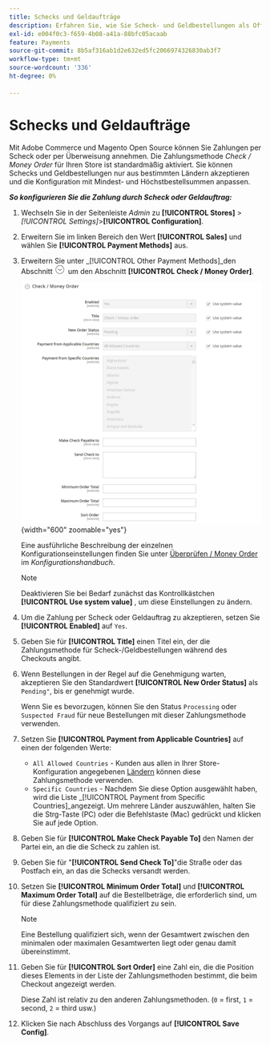 ```yaml
---
title: Schecks und Geldaufträge
description: Erfahren Sie, wie Sie Scheck- und Geldbestellungen als Offline-Zahlungsmethode in Ihrem Geschäft einrichten.
exl-id: e004f0c3-f659-4b08-a41a-88bfc05acaab
feature: Payments
source-git-commit: 8b5af316ab1d2e632ed5fc2066974326830ab3f7
workflow-type: tm+mt
source-wordcount: '336'
ht-degree: 0%

---
```


# Schecks und Geldaufträge

Mit Adobe Commerce und Magento Open Source können Sie Zahlungen per Scheck oder per Überweisung annehmen. Die Zahlungsmethode _Check / Money Order_ für Ihren Store ist standardmäßig aktiviert. Sie können Schecks und Geldbestellungen nur aus bestimmten Ländern akzeptieren und die Konfiguration mit Mindest- und Höchstbestellsummen anpassen.

**_So konfigurieren Sie die Zahlung durch Scheck oder Geldauftrag:_**

1. Wechseln Sie in der Seitenleiste _Admin_ zu **[!UICONTROL Stores]** > _[!UICONTROL Settings]_>**[!UICONTROL Configuration]**.

1. Erweitern Sie im linken Bereich den Wert **[!UICONTROL Sales]** und wählen Sie **[!UICONTROL Payment Methods]** aus.

1. Erweitern Sie unter _[!UICONTROL Other Payment Methods]_den Abschnitt ![Erweiterungsauswahl](../assets/icon-display-expand.png) um den Abschnitt **[!UICONTROL Check / Money Order]**.

   ![Überprüfen / Money Order](../configuration-reference/sales/assets/payment-methods-check-money-order.png){width="600" zoomable="yes"}

   Eine ausführliche Beschreibung der einzelnen Konfigurationseinstellungen finden Sie unter [Überprüfen / Money Order](../configuration-reference/sales/payment-methods.md#check--money-order) im _Konfigurationshandbuch_.

   >[!NOTE]
   >
   >Deaktivieren Sie bei Bedarf zunächst das Kontrollkästchen **[!UICONTROL Use system value]** , um diese Einstellungen zu ändern.

1. Um die Zahlung per Scheck oder Geldauftrag zu akzeptieren, setzen Sie **[!UICONTROL Enabled]** auf `Yes`.

1. Geben Sie für **[!UICONTROL Title]** einen Titel ein, der die Zahlungsmethode für Scheck-/Geldbestellungen während des Checkouts angibt.

1. Wenn Bestellungen in der Regel auf die Genehmigung warten, akzeptieren Sie den Standardwert **[!UICONTROL New Order Status]** als `Pending"`, bis er genehmigt wurde.

   Wenn Sie es bevorzugen, können Sie den Status `Processing` oder `Suspected Fraud` für neue Bestellungen mit dieser Zahlungsmethode verwenden.

1. Setzen Sie **[!UICONTROL Payment from Applicable Countries]** auf einen der folgenden Werte:

   - `All Allowed Countries` - Kunden aus allen in Ihrer Store-Konfiguration angegebenen [Ländern](../getting-started/store-details.md#country-options) können diese Zahlungsmethode verwenden.
   - `Specific Countries` - Nachdem Sie diese Option ausgewählt haben, wird die Liste _[!UICONTROL Payment from Specific Countries]_angezeigt. Um mehrere Länder auszuwählen, halten Sie die Strg-Taste (PC) oder die Befehlstaste (Mac) gedrückt und klicken Sie auf jede Option.

1. Geben Sie für **[!UICONTROL Make Check Payable To]** den Namen der Partei ein, an die die Scheck zu zahlen ist.

1. Geben Sie für &quot;**[!UICONTROL Send Check To]**&quot;die Straße oder das Postfach ein, an das die Schecks versandt werden.

1. Setzen Sie **[!UICONTROL Minimum Order Total]** und **[!UICONTROL Maximum Order Total]** auf die Bestellbeträge, die erforderlich sind, um für diese Zahlungsmethode qualifiziert zu sein.

   >[!NOTE]
   >
   >Eine Bestellung qualifiziert sich, wenn der Gesamtwert zwischen den minimalen oder maximalen Gesamtwerten liegt oder genau damit übereinstimmt.

1. Geben Sie für **[!UICONTROL Sort Order]** eine Zahl ein, die die Position dieses Elements in der Liste der Zahlungsmethoden bestimmt, die beim Checkout angezeigt werden.

   Diese Zahl ist relativ zu den anderen Zahlungsmethoden. (`0` = first, `1` = second, `2` = third usw.)

1. Klicken Sie nach Abschluss des Vorgangs auf **[!UICONTROL Save Config]**.
